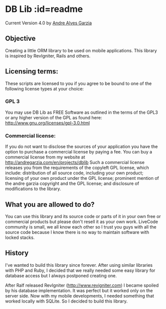 # DB Lib :id=readme

Current Version 4.0
by [Andre Alves Garzia](mailto:support@andregarzia.com)

## Objective
Creating a little ORM library to be used on mobile applications. This library is inspired by RevIgniter, Rails and others.

## Licensing terms:
These scripts are licensed to you if you agree to be bound to one of the following license types at your choice:  

### GPL 3
You may use DB Lib as FREE Software as outlined in the terms of the GPL3 or any higher version of the GPL as found here: http://www.gnu.org/licenses/gpl-3.0.html

### Commercial license:
If you do not want to disclose the sources of your application you have the option to purchase a commercial license by paying a fee. You can buy a commercial license from my website at http://andregarzia.com/en/projects/dblib Such a commercial license releases you from the requirements of the copyleft GPL license, which include: distribution of all  source code, including your own product; licensing of your own product under the GPL license; prominent mention of the andre garzia copyright and the GPL license; and disclosure of modifications to the library.

## What you are allowed to do?
You can use this library and its source code or parts of it in your own free or commercial products but please don't resell it as your own work.
LiveCode community is small, we all know each other so I trust you guys with all the source code because I know there is no way to maintain software with 
locked stacks.


## History
I've wanted to build this library since forever. After using similar libraries with PHP and Ruby, I decided that we really needed some 
easy library for database access but I always postponed creating one.

After Ralf released RevIgniter (http://www.revigniter.com) I became spoiled by his database implementation. It was perfect but it worked
only on the server side. Now with my mobile developments, I needed something that worked locally with SQLite. So I decided to build
this library.
